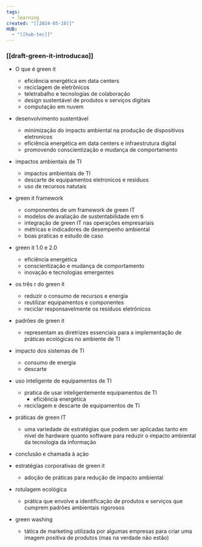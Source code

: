 ```yaml
---
tags:
  - learning
created: "[[2024-05-10]]"
HUB:
  - "[[hub-tec]]"
---
```

### [[draft-green-it-introducao]]


- O que é green it
	- eficiência energética em data centers
	- reciclagem de eletrônicos
	- teletrabalho e tecnologias de colaboração
	- design sustentável de produtos e serviços digitais
	- computação em nuvem
- desenvolvimento sustentável
	- minimização do impacto ambiental na produção de dispositivos eletronicos
	- eficiência energética em data centers e infraestrutura digital
	- promovendo conscientização e mudança de comportamento
- impactos ambientais de TI
	- impactos ambientais de TI
	- descarte de equipamentos eletronicos e residuos
	- uso de recursos natutais

- green it framework
	- componentes de um framework de green IT
	- modelos de avaliação de sustentabilidade em ti
	- integração de green IT nas operações empresariais
	- métricas e indicadores de desempenho ambiental
	- boas praticas e estudo de caso 
- green it 1.0 e 2.0
	- eficiência energética
	- conscientização e mudança de comportamento
	- inovação e tecnologias emergentes
- os três r do green it
	- reduzir o consumo de recursos e energia
	- reutilizar equipamentos e componentes
	- reciclar responsavelmente os resíduos eletrônicos

- padrões de green it
	- representam as diretrizes essenciais para a implementação de práticas ecológicas no ambiente de TI
- impacto dos sistemas de TI
	- consumo de energia
	- descarte 
- uso inteligente de equipamentos de TI
	- pratica de usar inteligentemente equipamentos de TI
		- eficiência energética
	- reciclagem e descarte de equipamentos de TI
- práticas de green IT
	- uma variedade de estratégias que podem ser aplicadas tanto em nível de hardware quanto software para reduzir o impacto ambiental da tecnologia da informação
- conclusão e chamada à ação 

- estratégias corporativas de green it
	- adoção de práticas para redução de impacto ambiental
- rotulagem ecológica
	- prática que envolve a identificação de produtos e serviços que cumprem padrões ambientais rigorosos
- green washing
	- tática de marketing utilizada por algumas empresas para criar uma imagem positiva de produtos (mas na verdade não estão)

